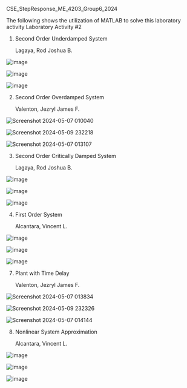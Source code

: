 CSE_StepResponse_ME_4203_Group6_2024

The following shows the utilization of MATLAB to solve this laboratory activity
Laboratory Activity #2

1. Second Order Underdamped System

   Lagaya, Rod Joshua B.
   
 ![image](https://github.com/Vincent-Alcantara/Vincent-Alcantara-CSE_StepResponse_ME_4203_Group6_2024/assets/160557061/af3d4802-3dc9-46fc-8a74-e3b1caf066db)
 
 ![image](https://github.com/Vincent-Alcantara/Vincent-Alcantara-CSE_StepResponse_ME_4203_Group6_2024/assets/160557061/8104ede8-84c2-4b8f-b8d7-81ea69606145)
 
 ![image](https://github.com/Vincent-Alcantara/Vincent-Alcantara-CSE_StepResponse_ME_4203_Group6_2024/assets/160557061/9fc6dfa5-fd6b-4577-96c8-4ee82170eaa1)

2. Second Order Overdamped System

   Valenton, Jezryl James F.

![Screenshot 2024-05-07 010040](https://github.com/Vincent-Alcantara/Vincent-Alcantara-CSE_StepResponse_ME_4203_Group6_2024/assets/161010463/535849a4-7e54-4e77-900a-cde8faa169d8)

![Screenshot 2024-05-09 232218](https://github.com/Vincent-Alcantara/Vincent-Alcantara-CSE_StepResponse_ME_4203_Group6_2024/assets/161010463/c7e6d41a-4926-4175-a03c-bad83eaad877)

![Screenshot 2024-05-07 013107](https://github.com/Vincent-Alcantara/Vincent-Alcantara-CSE_StepResponse_ME_4203_Group6_2024/assets/161010463/d5468e1d-c527-471f-bbc1-567da7eb150c)

3. Second Order Critically Damped System

   Lagaya, Rod Joshua B.

![image](https://github.com/Vincent-Alcantara/Vincent-Alcantara-CSE_StepResponse_ME_4203_Group6_2024/assets/160557061/6e2bc9d7-1d32-4d38-9823-6acb25aa38d1)

![image](https://github.com/Vincent-Alcantara/Vincent-Alcantara-CSE_StepResponse_ME_4203_Group6_2024/assets/160557061/a3497316-c1e7-4eb6-ac65-cdf85ff0192c)

![image](https://github.com/Vincent-Alcantara/Vincent-Alcantara-CSE_StepResponse_ME_4203_Group6_2024/assets/160557061/7b8ad2f5-2816-4cab-9c05-fabbecc12c7e)

4. First Order System

    Alcantara, Vincent L.
   
![image](https://github.com/Vincent-Alcantara/Vincent-Alcantara-CSE_StepResponse_ME_4203_Group6_2024/assets/160556975/05392a02-0f11-47d4-8be5-fa4ce5734430)

![image](https://github.com/Vincent-Alcantara/Vincent-Alcantara-CSE_StepResponse_ME_4203_Group6_2024/assets/160556975/0f042ee6-9bd6-476c-b27f-c436a7b6624a)

![image](https://github.com/Vincent-Alcantara/Vincent-Alcantara-CSE_StepResponse_ME_4203_Group6_2024/assets/160556975/5a2f81b4-3b56-4033-b9cf-d4dcf97ff013)



7. Plant with Time Delay

   Valenton, Jezryl James F.
   
![Screenshot 2024-05-07 013834](https://github.com/Vincent-Alcantara/Vincent-Alcantara-CSE_StepResponse_ME_4203_Group6_2024/assets/161010463/603196d1-30d9-4f80-b747-a28734f04e44)

![Screenshot 2024-05-09 232326](https://github.com/Vincent-Alcantara/Vincent-Alcantara-CSE_StepResponse_ME_4203_Group6_2024/assets/161010463/621571eb-d1d8-44af-9b59-c92e6152297e)

![Screenshot 2024-05-07 014144](https://github.com/Vincent-Alcantara/Vincent-Alcantara-CSE_StepResponse_ME_4203_Group6_2024/assets/161010463/2fccaf43-6901-4838-9596-06a09f1e0c5c)


8. Nonlinear System Approximation

    Alcantara, Vincent L.

![image](https://github.com/Vincent-Alcantara/Vincent-Alcantara-CSE_StepResponse_ME_4203_Group6_2024/assets/160556975/3983fcab-ab2d-4201-a94c-df2cae574a70)

![image](https://github.com/Vincent-Alcantara/Vincent-Alcantara-CSE_StepResponse_ME_4203_Group6_2024/assets/160556975/2e8d817f-ec4d-4bfe-b91f-cd8c9038e4b9)

![image](https://github.com/Vincent-Alcantara/Vincent-Alcantara-CSE_StepResponse_ME_4203_Group6_2024/assets/160556975/baffdb25-c253-4be0-a7a6-3bea4c64726d)


